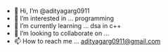 - 👋 Hi, I’m @adityagarg0911
- 👀 I’m interested in ... programming
- 🌱 I’m currently learning ... dsa in c++
- 💞️ I’m looking to collaborate on ...
- 📫 How to reach me ... adityagarg0911@gmail.com

<!---
adityagarg0911/adityagarg0911 is a ✨ special ✨ repository because its `README.md` (this file) appears on your GitHub profile.
You can click the Preview link to take a look at your changes.
--->
